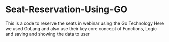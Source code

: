 # Seat-Reservation-Using-GO

This is a code to reserve the seats in webinar using the Go Technology 
Here we used GoLang and also use their key core concept of Functions, Logic and saving and showing the data to user


